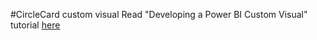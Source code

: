 #CircleCard custom visual
Read "Developing a Power BI Custom Visual" tutorial [here](https://microsoft.github.io/PowerBI-visuals/docs/latest/quickstarts/developing-a-power-bi-custom-visual/)
